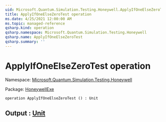 ```yaml
---
uid: Microsoft.Quantum.Simulation.Testing.Honeywell.ApplyIfOneElseZeroTest
title: ApplyIfOneElseZeroTest operation
ms.date: 4/25/2021 12:00:00 AM
ms.topic: managed-reference
qsharp.kind: operation
qsharp.namespace: Microsoft.Quantum.Simulation.Testing.Honeywell
qsharp.name: ApplyIfOneElseZeroTest
qsharp.summary: ''
---
```


# ApplyIfOneElseZeroTest operation

Namespace: [Microsoft.Quantum.Simulation.Testing.Honeywell](xref:Microsoft.Quantum.Simulation.Testing.Honeywell)

Package: [HoneywellExe](https://nuget.org/packages/HoneywellExe)




```qsharp
operation ApplyIfOneElseZeroTest () : Unit
```


## Output : [Unit](xref:microsoft.quantum.qsharp.valueliterals#unit-literal)

